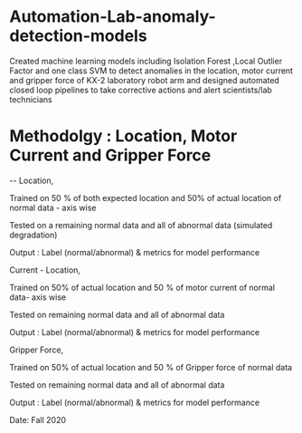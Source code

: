 # Automation-Lab-anomaly-detection-models

Created machine learning models including Isolation Forest ,Local Outlier Factor and one class SVM
to detect anomalies in the location, motor current and gripper force of KX-2 laboratory robot arm 
and designed automated closed loop pipelines to take corrective actions and alert scientists/lab technicians 

# Methodolgy : Location, Motor Current and Gripper Force

-- Location,

Trained on 50 % of both expected location and 50% of actual location of normal data  - axis wise 

Tested on a remaining normal data and all of abnormal data (simulated degradation) 

Output : Label (normal/abnormal) & metrics for model performance 

Current - Location,

Trained on 50% of actual location and 50 % of motor current of normal data- axis wise

Tested on remaining normal data and all of abnormal data 

Output : Label (normal/abnormal) & metrics for model performance

Gripper Force,

Trained on 50% of actual location and 50 % of Gripper force of normal data

Tested on remaining normal data and all of abnormal data

Output : Label (normal/abnormal) & metrics for model performance 



Date: Fall 2020 
